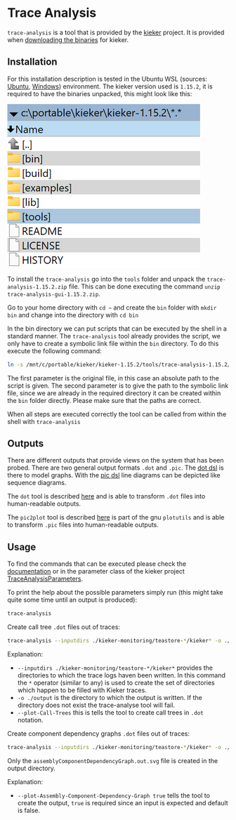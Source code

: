# Trace Analysis

`trace-analysis` is a tool that is provided by the [kieker](https://github.com/kieker-monitoring/kieker/) project.
It is provided when [downloading the binaries](https://kieker-monitoring.net/download/) for kieker.

## Installation

For this installation description is tested in the Ubuntu WSL (sources: [Ubuntu](https://ubuntu.com/wsl), [Windows](`https://learn.microsoft.com/de-de/windows/wsl/install`)) environment.
The kieker version used is ``1.15.2``, it is required to have the binaries unpacked, this might look like this:

![images/KiekerUnpacked.png](images/KiekerUnpacked.png)

To install the `trace-analysis` go into the `tools` folder and unpack the `trace-analysis-1.15.2.zip` file.
This can be done executing the command `unzip trace-analysis-gui-1.15.2.zip`.

Go to your home directory with `cd ~` and create the `bin` folder with `mkdir bin` and change into the directory with `cd bin`

In the bin directory we can put scripts that can be executed by the shell in a standard manner.
The `trace-analysis` tool already provides the script, we only have to create a symbolic link file within the `bin` directory.
To do this execute the following command:
````bash
ln -s /mnt/c/portable/kieker/kieker-1.15.2/tools/trace-analysis-1.15.2/bin/trace-analysis trace-analysis
````
The first parameter is the original file, in this case an absolute path to the script is given.
The second parameter is to give the path to the symbolic link file, since we are already in the required directory it can be created within the ``bin`` folder directly.
Please make sure that the paths are correct.

When all steps are executed correctly the tool can be called from within the shell with `trace-analysis`

## Outputs
There are different outputs that provide views on the system that has been probed.
There are two general output formats `.dot` and `.pic`.
The [dot dsl](https://www.graphviz.org/doc/info/lang.html) is there to model graphs.
With the [pic dsl](https://en.wikipedia.org/wiki/PIC_(markup_language)) line diagrams can be depicted like sequence diagrams.

The ``dot`` tool is described [here](../dot_langiage/DotLanguage.md) and is able to transform `.dot` files into human-readable outputs.

The ``pic2plot`` tool is described [here](https://www.gnu.org/software/plotutils/manual/en/html_node/pic2plot-Introduction.html)
is part of the gnu ``plotutils`` and is able to transform `.pic` files into human-readable outputs.

## Usage

To find the commands that can be executed please check the [documentation](https://kieker-monitoring.readthedocs.io/en/latest/kieker-tools/Trace-Analysis-Tool.html#kieker-tools-trace-analysis-tool)
or in the parameter class of the kieker project [TraceAnalysisParameters](https://github.com/kieker-monitoring/kieker/blob/master/kieker-tools/trace-analysis/src/kieker/tools/trace/analysis/TraceAnalysisParameters.java).

To print the help about the possible parameters simply run (this might take quite some time until an output is produced):
````bash
trace-analysis
````

Create call tree `.dot` files out of traces:
```bash
trace-analysis --inputdirs ./kieker-monitoring/teastore-*/kieker* -o ./output/dot --plot-Call-Trees
```

Explanation:
- `--inputdirs ./kieker-monitoring/teastore-*/kieker*` provides the directories to which the trace logs haven been written. In this command the `*` operator (similar to any) is used to create the set of directories which happen to be filled with Kieker traces.
- `-o ./output` is the directory to which the output is written. If the directory does not exist the trace-analyse tool will fail.
- `--plot-Call-Trees` this is tells the tool to create call trees in `.dot` notation.

Create component dependency graphs `.dot` files out of traces:
```bash
trace-analysis --inputdirs ./kieker-monitoring/teastore-*/kieker* -o ./output --plot-Assembly-Component-Dependency-Graph true
```
Only the `assemblyComponentDependencyGraph.out.svg` file is created in the output directory.

Explanation:

- `--plot-Assembly-Component-Dependency-Graph true` tells the tool to create the output, `true` is required since an input is expected and default is false.

